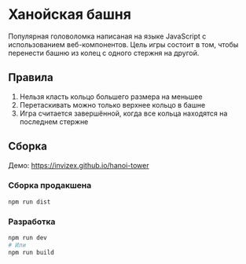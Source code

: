 # Ханойская башня
Популярная головоломка написаная на языке JavaScript с использованием веб-компонентов. Цель игры состоит в том, чтобы перенести башню из колец с одного стержня на другой.

## Правила
1. Нельзя класть кольцо большего размера на меньшее
2. Перетаскивать можно только верхнее кольцо в башне
3. Игра считается завершённой, когда все кольца находятся на последнем стержне

## Сборка

Демо: https://invizex.github.io/hanoi-tower

### Сборка продакшена
```
npm run dist
```
### Разработка
```powershell
npm run dev
# Или
npm run build
```
